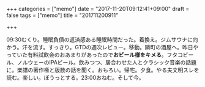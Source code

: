 +++
categories = ["memo"]
date = "2017-11-20T09:12:41+09:00"
draft = false
tags = ["memo"]
title = "201711200911"

+++

09:30むくり。睡眠負債の返済感ある睡眠時間だった。着換え。ジムサウナに向かう。汗を流す。すっきり。GTDの週次レビュー。移動。隣町の酒屋へ。昨日やっていた有料試飲会のおあまりがあったので**おビール様をキメる**。フタコビール、ノルウェーのIPAビール。飲みつつ、居合わせた人とクラシック音楽の話題に。楽譜の著作権と版数の話を聞く。おもろい。帰宅。夕食。やる夫文明スレを読む。楽しい。ぼうっとする。23:00おねむ。そして今。
